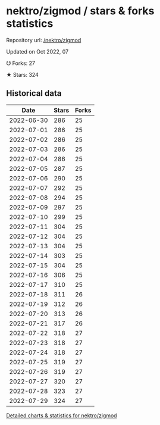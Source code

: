 # nektro/zigmod / stars & forks statistics

Repository url: [/nektro/zigmod](https://github.com/nektro/zigmod)

Updated on Oct 2022, 07

☋ Forks: 27

★ Stars: 324

## Historical data
| Date | Stars | Forks |
|------|-------|-------|
| 2022-06-30 | 286 | 25 | 
| 2022-07-01 | 286 | 25 | 
| 2022-07-02 | 286 | 25 | 
| 2022-07-03 | 286 | 25 | 
| 2022-07-04 | 286 | 25 | 
| 2022-07-05 | 287 | 25 | 
| 2022-07-06 | 290 | 25 | 
| 2022-07-07 | 292 | 25 | 
| 2022-07-08 | 294 | 25 | 
| 2022-07-09 | 297 | 25 | 
| 2022-07-10 | 299 | 25 | 
| 2022-07-11 | 304 | 25 | 
| 2022-07-12 | 304 | 25 | 
| 2022-07-13 | 304 | 25 | 
| 2022-07-14 | 303 | 25 | 
| 2022-07-15 | 304 | 25 | 
| 2022-07-16 | 306 | 25 | 
| 2022-07-17 | 310 | 25 | 
| 2022-07-18 | 311 | 26 | 
| 2022-07-19 | 312 | 26 | 
| 2022-07-20 | 313 | 26 | 
| 2022-07-21 | 317 | 26 | 
| 2022-07-22 | 318 | 27 | 
| 2022-07-23 | 318 | 27 | 
| 2022-07-24 | 318 | 27 | 
| 2022-07-25 | 319 | 27 | 
| 2022-07-26 | 319 | 27 | 
| 2022-07-27 | 320 | 27 | 
| 2022-07-28 | 323 | 27 | 
| 2022-07-29 | 324 | 27 | 


[Detailed charts & statistics for nektro/zigmod](https://reviewgithub.com/rep/nektro/zigmod)
